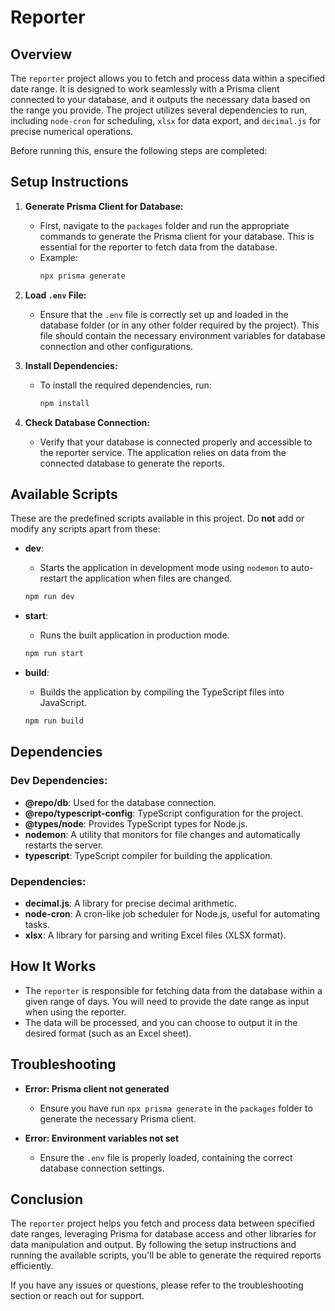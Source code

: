 # Reporter

## Overview
The `reporter` project allows you to fetch and process data within a specified date range. It is designed to work seamlessly with a Prisma client connected to your database, and it outputs the necessary data based on the range you provide. The project utilizes several dependencies to run, including `node-cron` for scheduling, `xlsx` for data export, and `decimal.js` for precise numerical operations.

Before running this, ensure the following steps are completed:

## Setup Instructions

1. **Generate Prisma Client for Database:**
   - First, navigate to the `packages` folder and run the appropriate commands to generate the Prisma client for your database. This is essential for the reporter to fetch data from the database.
   - Example: 
     ```bash
     npx prisma generate
     ```

2. **Load `.env` File:**
   - Ensure that the `.env` file is correctly set up and loaded in the database folder (or in any other folder required by the project). This file should contain the necessary environment variables for database connection and other configurations.

3. **Install Dependencies:**
   - To install the required dependencies, run:
     ```bash
     npm install
     ```

4. **Check Database Connection:**
   - Verify that your database is connected properly and accessible to the reporter service. The application relies on data from the connected database to generate the reports.

## Available Scripts

These are the predefined scripts available in this project. Do **not** add or modify any scripts apart from these:

- **dev**: 
  - Starts the application in development mode using `nodemon` to auto-restart the application when files are changed.
  ```bash
  npm run dev
  ```

- **start**: 
  - Runs the built application in production mode.
  ```bash
  npm run start
  ```

- **build**: 
  - Builds the application by compiling the TypeScript files into JavaScript.
  ```bash
  npm run build
  ```

## Dependencies

### Dev Dependencies:
- **@repo/db**: Used for the database connection.
- **@repo/typescript-config**: TypeScript configuration for the project.
- **@types/node**: Provides TypeScript types for Node.js.
- **nodemon**: A utility that monitors for file changes and automatically restarts the server.
- **typescript**: TypeScript compiler for building the application.

### Dependencies:
- **decimal.js**: A library for precise decimal arithmetic.
- **node-cron**: A cron-like job scheduler for Node.js, useful for automating tasks.
- **xlsx**: A library for parsing and writing Excel files (XLSX format).

## How It Works

- The `reporter` is responsible for fetching data from the database within a given range of days. You will need to provide the date range as input when using the reporter.
- The data will be processed, and you can choose to output it in the desired format (such as an Excel sheet).

## Troubleshooting

- **Error: Prisma client not generated**
  - Ensure you have run `npx prisma generate` in the `packages` folder to generate the necessary Prisma client.
  
- **Error: Environment variables not set**
  - Ensure the `.env` file is properly loaded, containing the correct database connection settings.

## Conclusion
The `reporter` project helps you fetch and process data between specified date ranges, leveraging Prisma for database access and other libraries for data manipulation and output. By following the setup instructions and running the available scripts, you'll be able to generate the required reports efficiently.

If you have any issues or questions, please refer to the troubleshooting section or reach out for support.